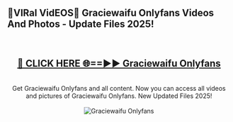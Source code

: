 <h2>🔴VIRal VidEOS🔴 Graciewaifu Onlyfans Videos And Photos - Update Files 2025!</h2>
<br>
<div align="center">
<h2><a href="https://virallinks.top/odZfE0" rel="nofollow">🔴 CLICK HERE 🌐==►► Graciewaifu Onlyfans</a></h2>
<br>
Get Graciewaifu Onlyfans and all content. Now you can access all videos and pictures of Graciewaifu Onlyfans. New Updated Files 2025!
<br>
<br>
<a href="https://virallinks.top/odZfE0" rel="nofollow" data-target="animated-image.originalLink"><img src="https://i.imgur.com/dJHk4Zq.gif)" alt="Graciewaifu Onlyfans" style="max-width: 100%; display: inline-block;" data-target="animated-image.originalImage"></a>
</div>
<br>
